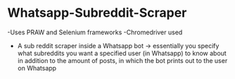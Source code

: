 # Whatsapp-Subreddit-Scraper
-Uses PRAW and Selenium frameworks 
-Chromedriver used 
- A sub reddit scraper inside a Whatsapp bot -> essentially you specify what subreddits you want a specified user (in Whatsapp) to know about in addition to the amount of posts, 
in which the bot prints out to the user on Whatsapp
